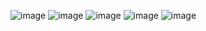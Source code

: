 ![image]({[BadgeURLHere](https://img.shields.io/badge/VSCode-0078D4?style=for-the-badge&logo=visual%20studio%20code&logoColor=white)})  ![image]({[BadgeURLHere](https://img.shields.io/badge/C-00599C?style=for-the-badge&logo=c&logoColor=white)})  ![image]({[BadgeURLHere](https://img.shields.io/badge/json-5E5C5C?style=for-the-badge&logo=json&logoColor=white)})  ![image]({[BadgeURLHere](https://img.shields.io/badge/Python-FFD43B?style=for-the-badge&logo=python&logoColor=blue)})  ![image]({https://img.shields.io/badge/mac%20os-000000?style=for-the-badge&logo=apple&logoColor=white})
